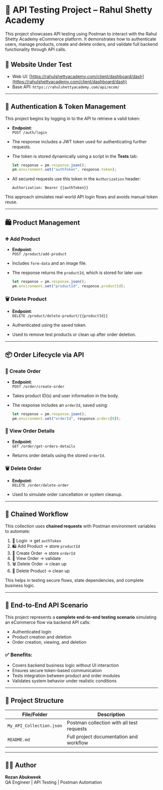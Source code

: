
# 🧪 API Testing Project – Rahul Shetty Academy

This project showcases API testing using Postman to interact with the Rahul Shetty Academy eCommerce platform. It demonstrates how to authenticate users, manage products, create and delete orders, and validate full backend functionality through API calls.

## 🔗 Website Under Test

- Web UI: [https://rahulshettyacademy.com/client/dashboard/dash](https://rahulshettyacademy.com/client/dashboard/dash)
- Base API: `https://rahulshettyacademy.com/api/ecom/`

---

## 🔐 Authentication & Token Management

This project begins by logging in to the API to retrieve a valid token:

- **Endpoint**:  
  `POST /auth/login`

- The response includes a JWT token used for authenticating further requests.

- The token is stored dynamically using a script in the **Tests** tab:
  ```javascript
  let response = pm.response.json();
  pm.environment.set("authToken", response.token);
  ```

- All secured requests use this token in the `Authorization` header:
  ```http
  Authorization: Bearer {{authToken}}
  ```

This approach simulates real-world API login flows and avoids manual token reuse.

---

## 🛍️ Product Management

### ➕ Add Product

- **Endpoint**:  
  `POST /product/add-product`

- Includes `form-data` and an image file.
- The response returns the `productId`, which is stored for later use:
  ```javascript
  let response = pm.response.json();
  pm.environment.set("productId", response.productId);
  ```

### 🗑️ Delete Product

- **Endpoint**:  
  `DELETE /product/delete-product/{{productId}}`

- Authenticated using the saved token.
- Used to remove test products or clean up after order deletion.

---

## 📦 Order Lifecycle via API

### 🛒 Create Order

- **Endpoint**:  
  `POST /order/create-order`

- Takes product ID(s) and user information in the body.

- The response includes an `orderId`, saved using:
  ```javascript
  let response = pm.response.json();
  pm.environment.set("orderId", response.orders[0]);
  ```

### 📄 View Order Details

- **Endpoint**:  
  `GET /order/get-orders-details`

- Returns order details using the stored `orderId`.

### 🗑️ Delete Order

- **Endpoint**:  
  `DELETE /order/delete-order`

- Used to simulate order cancellation or system cleanup.

---

## 🔁 Chained Workflow

This collection uses **chained requests** with Postman environment variables to automate:

1. 🔐 Login → get `authToken`
2. 🛍️ Add Product → store `productId`
3. 🛒 Create Order → store `orderId`
4. 📄 View Order → validate
5. 🗑️ Delete Order → clean up
6. 🧹 Delete Product → clean up

This helps in testing secure flows, state dependencies, and complete business logic.

---

## 🔄 End-to-End API Scenario

This project represents a **complete end-to-end testing scenario** simulating an eCommerce flow via backend API calls:

- Authenticated login
- Product creation and deletion
- Order creation, viewing, and deletion

### ✅ Benefits:

- Covers backend business logic without UI interaction
- Ensures secure token-based communication
- Tests integration between product and order modules
- Validates system behavior under realistic conditions

---

## 📁 Project Structure

| File/Folder                  | Description                                  |
|-----------------------------|----------------------------------------------|
| `My_API_Collection.json`    | Postman collection with all test requests    |
| `README.md`                 | Full project documentation and workflow      |

---

## 👩‍💻 Author

**Rozan Abukweek**  
QA Engineer | API Testing | Postman Automation
